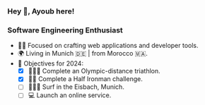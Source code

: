 ### Hey 👋, Ayoub here!

### Software Engineering Enthusiast

- 👨‍💻 Focused on crafting web applications and developer tools.
- 🌍 Living in Munich 🇩🇪 | from Morocco 🇲🇦.
- 🥅 Objectives for 2024:
  - [X] 🏃🏽‍♂️ Complete an Olympic-distance triathlon.
  - [x] 🏊‍♂️ Complete a Half Ironman challenge.
  - [ ] 🏄🏽‍♂️ Surf in the Eisbach, Munich.
  - [ ] 💻 Launch an online service.
